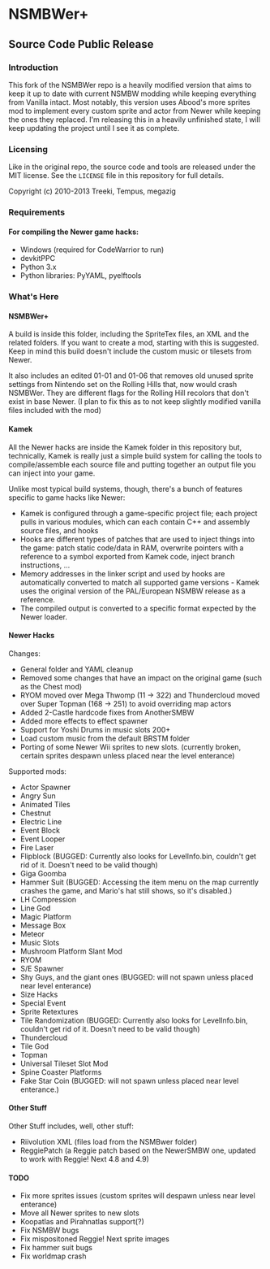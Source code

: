# NSMBWer+
## Source Code Public Release

### Introduction

This fork of the NSMBWer repo is a heavily modified version that aims to keep it up to date with current NSMBW modding while keeping everything from Vanilla intact.
Most notably, this version uses Abood's more sprites mod to implement every custom sprite and actor from Newer while keeping the ones they replaced.
I'm releasing this in a heavily unfinished state, I will keep updating the project until I see it as complete.

### Licensing

Like in the original repo, the source code and tools are released under the MIT license.
See the `LICENSE` file in this repository for full details.

Copyright (c) 2010-2013 Treeki, Tempus, megazig

### Requirements

#### For compiling the Newer game hacks:

- Windows (required for CodeWarrior to run)
- devkitPPC
- Python 3.x
- Python libraries: PyYAML, pyelftools

### What's Here

#### NSMBWer+
A build is inside this folder, including the SpriteTex files, an XML and the related folders. If you
want to create a mod, starting with this is suggested. Keep in mind this build doesn't include the
custom music or tilesets from Newer.

It also includes an edited 01-01 and 01-06 that removes old unused sprite settings from Nintendo set
on the Rolling Hills that, now would crash NSMBWer. They are different flags for the Rolling Hill recolors
that don't exist in base Newer. (I plan to fix this as to not keep slightly modified vanilla files included with the mod)

#### Kamek

All the Newer hacks are inside the Kamek folder in this repository but, technically, Kamek is
really just a simple build system for calling the tools to compile/assemble
each source file and putting together an output file you can inject into your
game.

Unlike most typical build systems, though, there's a bunch of features
specific to game hacks like Newer:

- Kamek is configured through a game-specific project file; each project
  pulls in various modules, which can each contain C++ and assembly source
  files, and hooks
- Hooks are different types of patches that are used to inject things into the
  game: patch static code/data in RAM, overwrite pointers with a reference to
  a symbol exported from Kamek code, inject branch instructions, ...
- Memory addresses in the linker script and used by hooks are automatically
  converted to match all supported game versions - Kamek uses the original
  version of the PAL/European NSMBW release as a reference.
- The compiled output is converted to a specific format expected by the
  Newer loader.

#### Newer Hacks

Changes:
* General folder and YAML cleanup
* Removed some changes that have an impact on the original game (such as the Chest mod)
* RYOM moved over Mega Thwomp (11 -> 322) and Thundercloud moved over Super Topman (168 -> 251) to avoid overriding map actors
* Added 2-Castle hardcode fixes from AnotherSMBW
* Added more effects to effect spawner
* Support for Yoshi Drums in music slots 200+
* Load custom music from the default BRSTM folder
* Porting of some Newer Wii sprites to new slots. (currently broken, certain sprites despawn unless placed near the level enterance)

Supported mods:
* Actor Spawner
* Angry Sun
* Animated Tiles
* Chestnut
* Electric Line
* Event Block
* Event Looper
* Fire Laser
* Flipblock (BUGGED: Currently also looks for LevelInfo.bin, couldn't get rid of it. Doesn't need to be valid though)
* Giga Goomba
* Hammer Suit (BUGGED: Accessing the item menu on the map currently crashes the game, and Mario's hat still shows, so it's disabled.)
* LH Compression
* Line God
* Magic Platform
* Message Box
* Meteor
* Music Slots
* Mushroom Platform Slant Mod
* RYOM
* S/E Spawner
* Shy Guys, and the giant ones (BUGGED: will not spawn unless placed near level enterance)
* Size Hacks
* Special Event
* Sprite Retextures
* Tile Randomization (BUGGED: Currently also looks for LevelInfo.bin, couldn't get rid of it. Doesn't need to be valid though)
* Thundercloud
* Tile God
* Topman
* Universal Tileset Slot Mod
* Spine Coaster Platforms
* Fake Star Coin (BUGGED: will not spawn unless placed near level enterance.)

#### Other Stuff
Other Stuff includes, well, other stuff:
* Riivolution XML (files load from the NSMBwer folder)
* ReggiePatch (a Reggie patch based on the NewerSMBW one, updated to work with Reggie! Next 4.8 and 4.9)

#### TODO
* Fix more sprites issues (custom sprites will despawn unless near level enterance)
* Move all Newer sprites to new slots
* Koopatlas and Pirahnatlas support(?)
* Fix NSMBW bugs
* Fix mispositoned Reggie! Next sprite images
* Fix hammer suit bugs
* Fix worldmap crash
